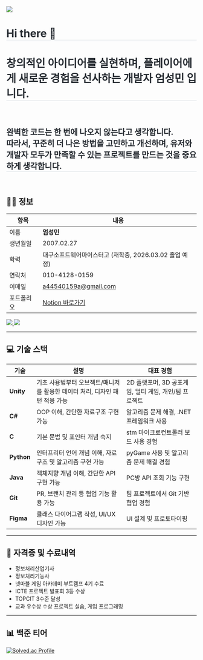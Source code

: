 <div align= "left">
    <img src="https://capsule-render.vercel.app/api?type=waving&color=auto&height=120&text=Game%20is%20Fun!&animation=&fontColor=000000&fontSize=50" />
</div>

<div align= "left"> 
    <h1 style="border-bottom: 1px solid #d8dee4; color: #282d33;"> Hi there 👋 </h1>  
    <h1 style="border-bottom: 1px solid #d8dee4; color: #282d33;"> 창의적인 아이디어를 실현하며, 플레이어에게 새로운 경험을 선사하는 개발자 엄성민 입니다. </h1>  
</div>

<br>

<div align= "left">
    <h2 style="border-bottom: 1px solid #d8dee4; color: #282d33;"> 완벽한 코드는 한 번에 나오지 않는다고 생각합니다. <br> 따라서, 꾸준히 더 나은 방법을 고민하고 개선하며, 
    유저와 개발자 모두가 만족할 수 있는 프로젝트를 만드는 것을 중요하게 생각합니다. </h2> 
</div>

<br>

## 🧑‍💼 정보

| 항목 | 내용 |
|------|------|
| 이름 | **엄성민** |
| 생년월일 | 2007.02.27 |
| 학력 | 대구소프트웨어마이스터고 (재학중, 2026.03.02 졸업 예정) |
| 연락처 | 010-4128-0159 |
| 이메일 | [a44540159a@gmail.com](mailto:a44540159a@gmail.com) |
| 포트폴리오 | [Notion 바로가기](https://root-xylocarp-b3c.notion.site/c0b1af758b124e4da3b4d87bab7e1eff) |

<p>
  <a href="https://root-xylocarp-b3c.notion.site/c0b1af758b124e4da3b4d87bab7e1eff">
    <img src="https://img.shields.io/badge/Notion-000000?style=for-the-badge&logo=Notion&logoColor=white">
  </a>
  <a href="mailto:a44540159a@gmail.com">
    <img src="https://img.shields.io/badge/Gmail-EA4335?style=for-the-badge&logo=Gmail&logoColor=white">
  </a>
</p>

---

## 💻 기술 스택

| 기술 | 설명 | 대표 경험 |
|------|------|-----------|
| **Unity** | 기초 사용법부터 오브젝트/매니저를 활용한 데이터 처리, 디자인 패턴 적용 가능 | 2D 플랫포머, 3D 공포게임, 멀티 게임, 개인/팀 프로젝트 |
| **C#** | OOP 이해, 간단한 자료구조 구현 가능 | 알고리즘 문제 해결, .NET 프레임워크 사용 |
| **C** | 기본 문법 및 포인터 개념 숙지 | stm 마이크로컨트롤러 보드 사용 경험 |
| **Python** | 인터프리터 언어 개념 이해, 자료구조 및 알고리즘 구현 가능 | pyGame 사용 및 알고리즘 문제 해결 경험 |
| **Java** | 객체지향 개념 이해, 간단한 API 구현 가능 | PC방 API 조회 기능 구현 |
| **Git** | PR, 브랜치 관리 등 협업 기능 활용 가능 | 팀 프로젝트에서 Git 기반 협업 경험 |
| **Figma** | 클래스 다이어그램 작성, UI/UX 디자인 가능 | UI 설계 및 프로토타이핑 |

---

## 🧾 자격증 및 수료내역

- 정보처리산업기사  
- 정보처리기능사
- 넷마블 게임 아카데미 부트캠프 4기 수료
- ICTE 프로젝트 발표회 3등 수상
- TOPCIT 3수준 달성
- 교과 우수상 수상 프로젝트 실습, 게임 프로그래밍 

---

## 📊 백준 티어

<a href="https://solved.ac/duck3866">
    <img src="http://mazassumnida.wtf/api/v2/generate_badge?boj=duck3866" alt="Solved.ac Profile">
</a>

